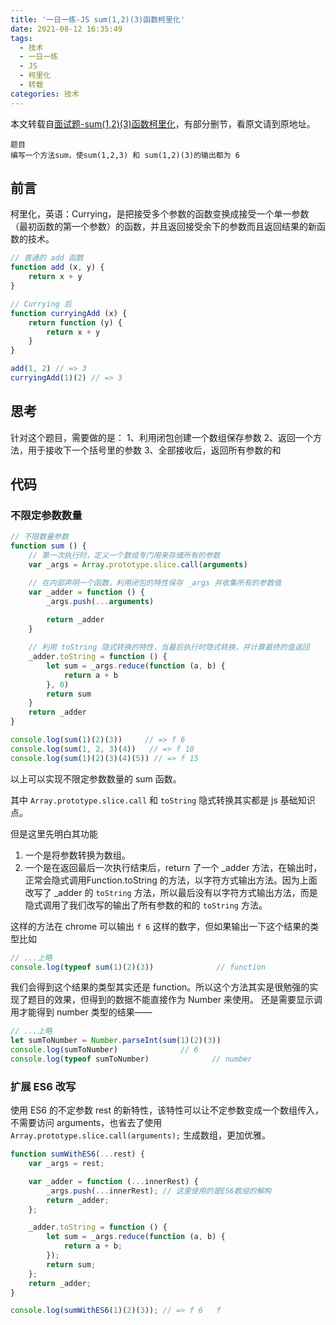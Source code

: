 ```yaml
---
title: '一日一练-JS sum(1,2)(3)函数柯里化'
date: 2021-08-12 16:35:49
tags:
  - 技术
  - 一日一练
  - JS
  - 柯里化
  - 转载
categories: 技术
---
```


本文转载自[面试题-sum(1,2)(3)函数柯里化](https://www.jianshu.com/p/54a532c2f556)，有部分删节，看原文请到原地址。

```
题目 
编写一个方法sum，使sum(1,2,3) 和 sum(1,2)(3)的输出都为 6
```

## 前言
柯里化，英语：Currying，是把接受多个参数的函数变换成接受一个单一参数（最初函数的第一个参数）的函数，并且返回接受余下的参数而且返回结果的新函数的技术。

<!--more-->

```js
// 普通的 add 函数
function add (x, y) {
    return x + y
}

// Currying 后
function curryingAdd (x) {
    return function (y) {
        return x + y
    }
}

add(1, 2) // => 3
curryingAdd(1)(2) // => 3
```

## 思考
针对这个题目，需要做的是：
1、利用闭包创建一个数组保存参数
2、返回一个方法，用于接收下一个括号里的参数
3、全部接收后，返回所有参数的和

## 代码
### 不限定参数数量
```js
// 不限数量参数
function sum () {
    // 第一次执行时，定义一个数组专门用来存储所有的参数
    var _args = Array.prototype.slice.call(arguments)

    // 在内部声明一个函数，利用闭包的特性保存 _args 并收集所有的参数值
    var _adder = function () {
        _args.push(...arguments)
        
        return _adder
    }

    // 利用 toString 隐式转换的特性，当最后执行时隐式转换，并计算最终的值返回
    _adder.toString = function () {
        let sum = _args.reduce(function (a, b) {
            return a + b
        }, 0)
        return sum
    }
    return _adder
}

console.log(sum(1)(2)(3))     // => f 6
console.log(sum(1, 2, 3)(4))   // => f 10
console.log(sum(1)(2)(3)(4)(5)) // => f 15
```

以上可以实现不限定参数数量的 sum 函数。

其中 `Array.prototype.slice.call` 和 `toString` 隐式转换其实都是 js 基础知识点。

但是这里先明白其功能
1. 一个是将参数转换为数组。
2. 一个是在返回最后一次执行结束后，return 了一个 _adder 方法，在输出时，正常会隐式调用Function.toString 的方法，以字符方式输出方法。因为上面改写了 _adder 的 `toString` 方法，所以最后没有以字符方式输出方法，而是隐式调用了我们改写的输出了所有参数的和的 `toString` 方法。

这样的方法在 chrome 可以输出 `f 6` 这样的数字，但如果输出一下这个结果的类型比如

```js
// ...上略
console.log(typeof sum(1)(2)(3))              // function
```

我们会得到这个结果的类型其实还是 function。所以这个方法其实是很勉强的实现了题目的效果，但得到的数据不能直接作为 Number 来使用。
还是需要显示调用才能得到 number 类型的结果——

```js
// ...上略
let sumToNumber = Number.parseInt(sum(1)(2)(3))
console.log(sumToNumber)              // 6
console.log(typeof sumToNumber)              // number
```

### 扩展 ES6 改写
使用 ES6 的不定参数 rest 的新特性，该特性可以让不定参数变成一个数组传入，不需要访问 arguments，也省去了使用 `Array.prototype.slice.call(arguments);` 生成数组，更加优雅。

```js
function sumWithES6(...rest) {
    var _args = rest;

    var _adder = function (...innerRest) {
        _args.push(...innerRest); // 这里使用的是ES6数组的解构
        return _adder;
    };

    _adder.toString = function () {
        let sum = _args.reduce(function (a, b) {
            return a + b;
        });
        return sum;
    };
    return _adder;
}

console.log(sumWithES6(1)(2)(3)); // => f 6   f
```


